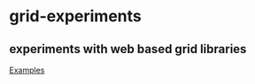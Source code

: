 # grid-experiments

## experiments with web based grid libraries
[Examples](https://mike-seger.github.io/grid-experiments/)
